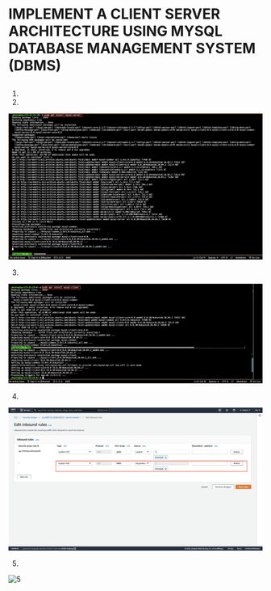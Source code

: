 # IMPLEMENT A CLIENT SERVER ARCHITECTURE USING MYSQL DATABASE MANAGEMENT SYSTEM (DBMS)

##

##
1. 
2. 
![2](img/2.png)

3.
![3](img/3.png)

4.
![4](img/4.png)

5.
![5](img/5.png)